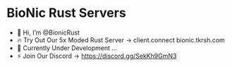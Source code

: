 
# BioNic Rust Servers

- 👋 Hi, I’m @BionicRust
- 🔥 Try Out Our 5x Moded Rust Server -> client.connect bionic.tkrsh.com
- 🌱 Currently Under Development ...
- ⚡ Join Our Discord -> https://discord.gg/SekKh9GmN3

<!---
BionicRust/BionicRust is a ✨ special ✨ repository because its `README.md` (this file) appears on your GitHub profile.
You can click the Preview link to take a look at your changes.
--->
